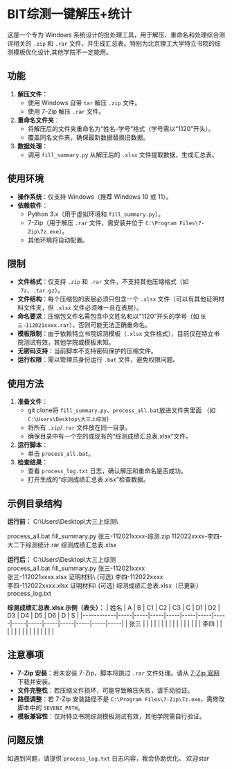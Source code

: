 # BIT综测一键解压+统计

这是一个专为 Windows 系统设计的批处理工具，用于解压、重命名和处理综合测评相关的 `.zip` 和 `.rar` 文件，并生成汇总表。特别为北京理工大学特立书院的综测模板优化设计,其他学院不一定能用。

## 功能
1. **解压文件**：
   - 使用 Windows 自带 `tar` 解压 `.zip` 文件。
   - 使用 7-Zip 解压 `.rar` 文件。
2. **重命名文件夹**：
   - 将解压后的文件夹重命名为“姓名-学号”格式（学号需以“1120”开头）。
   - 覆盖同名文件夹，确保最新数据替换旧数据。
3. **数据处理**：
   - 调用 `fill_summary.py` 从解压后的 `.xlsx` 文件提取数据，生成汇总表。

## 使用环境
- **操作系统**：仅支持 Windows（推荐 Windows 10 或 11）。
- **依赖软件**：
  - Python 3.x（用于虚拟环境和 `fill_summary.py`）。
  - 7-Zip（用于解压 `.rar` 文件，需安装并位于 `C:\Program Files\7-Zip\7z.exe`）。
  - 其他环境将自动配置。

## 限制
- **文件格式**：仅支持 `.zip` 和 `.rar` 文件，不支持其他压缩格式（如 `.7z`、`.tar.gz`）。
- **文件结构**：每个压缩包的表层必须只包含一个 `.xlsx` 文件（可以有其他证明材料文件夹，但 `.xlsx` 文件必须唯一且在表层）。
- **命名要求**：压缩包文件名需包含中文姓名和以“1120”开头的学号（如 `张三-112021xxxx.rar`），否则可能无法正确重命名。
- **模板限制**：由于依赖特立书院综测模板（`.xlsx` 文件格式），目前仅在特立书院测试有效，其他学院或模板未知。
- **无密码支持**：当前脚本不支持密码保护的压缩文件。
- **运行权限**：需以管理员身份运行 `.bat` 文件，避免权限问题。

## 使用方法
1. **准备文件**：
   - git clone将 `fill_summary.py`、`process_all.bat`放进文件夹里面 （如 `C:\Users\Desktop\大三上综测`）
   - 将所有 `.zip`/`.rar` 文件放在同一目录。
   - 确保目录中有一个空的或现有的“综测成绩汇总表.xlsx”文件。
2. **运行脚本**：
   - 单击 `process_all.bat`。
3. **检查结果**：
   - 查看 `process_log.txt` 日志，确认解压和重命名是否成功。
   - 打开生成的“综测成绩汇总表.xlsx”检查数据。

## 示例目录结构
**运行前：**
C:\Users\Desktop\大三上综测\

process_all.bat
fill_summary.py
张三-112021xxxx-综测.zip
112022xxxx-李四-大二下综测统计.rar
综测成绩汇总表.xlsx

**运行后：**
C:\Users\Desktop\大三上综测\
process_all.bat
fill_summary.py
张三-112021xxxx\
张三-112021xxxx.xlsx
证明材料\ (可选)
李四-112022xxxx\
李四-112022xxxx.xlsx
证明材料\ (可选)
综测成绩汇总表.xlsx（已更新）
process_log.txt

**综测成绩汇总表.xlsx 示例（表头）：**
| 姓名       | A   | B   | C1  | C2  | C3  | C   | D1  | D2  | D3  | D4  | D5  | D6  | D   | S   |
|------------|-----|-----|-----|-----|-----|-----|-----|-----|-----|-----|-----|-----|-----|-----|
| 张三       |     |     |     |     |     |     |     |     |     |     |     |     |     |     |
| 李四       |     |     |     |     |     |     |     |     |     |     |     |     |     |     |

## 注意事项
- **7-Zip 安装**：若未安装 7-Zip，脚本将跳过 `.rar` 文件处理。请从 [7-Zip 官网](https://www.7-zip.org/) 下载并安装。
- **文件完整性**：若压缩文件损坏，可能导致解压失败，请手动验证。
- **路径调整**：若 7-Zip 安装路径不是 `C:\Program Files\7-Zip\7z.exe`，需修改脚本中的 `SEVENZ_PATH`。
- **模板兼容性**：仅对特立书院综测模板测试有效，其他学院需自行验证。

## 问题反馈
如遇到问题，请提供 `process_log.txt` 日志内容，我会协助优化。
欢迎star
